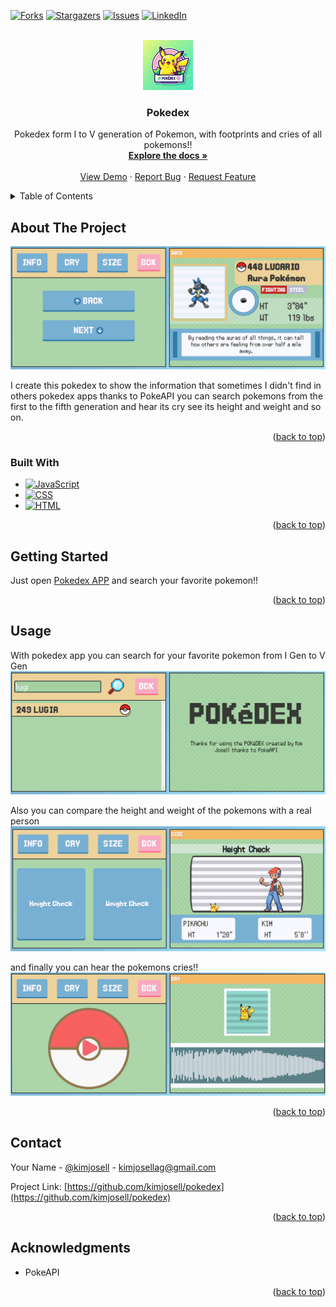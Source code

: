 [![Forks][forks-shield]][forks-url]
[![Stargazers][stars-shield]][stars-url]
[![Issues][issues-shield]][issues-url]
[![LinkedIn][linkedin-shield]][linkedin-url]



<!-- PROJECT LOGO -->
<br />
<div align="center">
  <a href="https://github.com/kimjosell/pokedex">
    <img src="images/pokedex-logo.jpg" alt="Logo" width="80" height="80">
  </a>

<h3 align="center">Pokedex</h3>

  <p align="center">
    Pokedex form I to V generation of Pokemon, with footprints and cries of all pokemons!!
    <br />
    <a href="https://github.com/kimjosell/pokedex"><strong>Explore the docs »</strong></a>
    <br />
    <br />
    <a href="https://kimjosell.github.io/pokedex/">View Demo</a>
    ·
    <a href="https://github.com/kimjosell/pokedex/issues">Report Bug</a>
    ·
    <a href="https://github.com/kimjosell/pokedex/issues">Request Feature</a>
  </p>
</div>



<!-- TABLE OF CONTENTS -->
<details>
  <summary>Table of Contents</summary>
  <ol>
    <li>
      <a href="#about-the-project">About The Project</a>
      <ul>
        <li><a href="#built-with">Built With</a></li>
      </ul>
    </li>
    <li>
      <a href="#getting-started">Getting Started</a>
      <ul>
        <li><a href="#prerequisites">Prerequisites</a></li>
        <li><a href="#installation">Installation</a></li>
      </ul>
    </li>
    <li><a href="#usage">Usage</a></li>
    <li><a href="#roadmap">Roadmap</a></li>
    <li><a href="#contributing">Contributing</a></li>
    <li><a href="#license">License</a></li>
    <li><a href="#contact">Contact</a></li>
    <li><a href="#acknowledgments">Acknowledgments</a></li>
  </ol>
</details>



<!-- ABOUT THE PROJECT -->
## About The Project

[![Product Name Screen Shot][product-screenshot]]("images/screenshot-preview.png")

I create this pokedex to show the information that sometimes I didn't find in others pokedex apps thanks to PokeAPI you can search pokemons from the first to the fifth generation
and hear its cry see its height and weight and so on.
<p align="right">(<a href="#readme-top">back to top</a>)</p>



### Built With

* [![JavaScript][JavaScript]][JavaScript-url]
* [![CSS][CSS]][CSS-url]
* [![HTML][HTML]][HTML-url]

<p align="right">(<a href="#readme-top">back to top</a>)</p>



<!-- GETTING STARTED -->
## Getting Started

Just open <a href="https://kimjosell.github.io/pokedex/">Pokedex APP</a> and search your favorite pokemon!!

<p align="right">(<a href="#readme-top">back to top</a>)</p>

<!-- USAGE EXAMPLES -->
## Usage
With pokedex app you can search for your favorite pokemon from I Gen to V Gen
![search screenshot][search-pokedex-view]

Also you can compare the height and weight of the pokemons with a real person
![height screenshot][height-pokedex-view]

and finally you can hear the pokemons cries!!
![cry pokedex][cry-pokedex-view]


<p align="right">(<a href="#readme-top">back to top</a>)</p>

## Contact

Your Name - [@kimjosell](https://twitter.com/kimjosell) - kimjosellag@gmail.com

Project Link: [https://github.com/kimjosell/pokedex](https://github.com/kimjosell/pokedex)

<p align="right">(<a href="#readme-top">back to top</a>)</p>



<!-- ACKNOWLEDGMENTS -->
## Acknowledgments

* [](PokeAPI)PokeAPI

<p align="right">(<a href="#readme-top">back to top</a>)</p>



<!-- MARKDOWN LINKS & IMAGES -->
<!-- https://www.markdownguide.org/basic-syntax/#reference-style-links -->
[JavaScript]: https://img.shields.io/badge/JavaScript-F0DB4F?style=for-the-badge&logo=JavaScript&logoColor=323330
[JavaScript-url]: https://developer.mozilla.org/es/
[HTML]: https://img.shields.io/badge/HTML-F06529?style=for-the-badge&logo=HTML5&logoColor=white
[HTML-url]: https://developer.mozilla.org/es/
[CSS]: https://img.shields.io/badge/CSS-2965f1?style=for-the-badge&logo=CSS3&logoColor=white
[CSS-url]: https://developer.mozilla.org/es/
[contributors-shield]: https://img.shields.io/github/contributors/kimjosell/pokedex.svg?style=for-the-badge
[contributors-url]: https://github.com/kimjosell/pokedex/graphs/contributors
[forks-shield]: https://img.shields.io/github/forks/kimjosell/pokedex.svg?style=for-the-badge
[forks-url]: https://github.com/kimjosell/pokedex/network/members
[stars-shield]: https://img.shields.io/github/stars/kimjosell/pokedex.svg?style=for-the-badge
[stars-url]: https://github.com/kimjosell/pokedex/stargazers
[issues-shield]: https://img.shields.io/github/issues/kimjosell/pokedex.svg?style=for-the-badge
[issues-url]: https://github.com/kimjosell/pokedex/issues
[license-shield]: https://img.shields.io/github/license/kimjosell/pokedex.svg?style=for-the-badge
[license-url]: https://github.com/kimjosell/pokedex/blob/master/LICENSE.txt
[linkedin-shield]: https://img.shields.io/badge/-LinkedIn-black.svg?style=for-the-badge&logo=linkedin&colorB=555
[linkedin-url]: https://linkedin.com/in/kimjosell
[search-pokedex-view]: images/screenshots/search-pokemon-view.png
[view-pokedex-view]: images/screenshots/view-pokemon-view.png
[height-pokedex-view]: images/screenshots/height-pokedex-view.png
[weight-pokedex-view]: images/screenshots/weight-pokedex-view.png
[cry-pokedex-view]: images/screenshots/cry-pokedex-view.png
[product-screenshot]: images/screenshots/screenshot-preview.png
[Next.js]: https://img.shields.io/badge/next.js-000000?style=for-the-badge&logo=nextdotjs&logoColor=white
[Next-url]: https://nextjs.org/
[React.js]: https://img.shields.io/badge/React-20232A?style=for-the-badge&logo=react&logoColor=61DAFB
[React-url]: https://reactjs.org/
[Vue.js]: https://img.shields.io/badge/Vue.js-35495E?style=for-the-badge&logo=vuedotjs&logoColor=4FC08D
[Vue-url]: https://vuejs.org/
[Angular.io]: https://img.shields.io/badge/Angular-DD0031?style=for-the-badge&logo=angular&logoColor=white
[Angular-url]: https://angular.io/
[Svelte.dev]: https://img.shields.io/badge/Svelte-4A4A55?style=for-the-badge&logo=svelte&logoColor=FF3E00
[Svelte-url]: https://svelte.dev/
[Laravel.com]: https://img.shields.io/badge/Laravel-FF2D20?style=for-the-badge&logo=laravel&logoColor=white
[Laravel-url]: https://laravel.com
[Bootstrap.com]: https://img.shields.io/badge/Bootstrap-563D7C?style=for-the-badge&logo=bootstrap&logoColor=white
[Bootstrap-url]: https://getbootstrap.com
[JQuery.com]: https://img.shields.io/badge/jQuery-0769AD?style=for-the-badge&logo=jquery&logoColor=white
[JQuery-url]: https://jquery.com 
